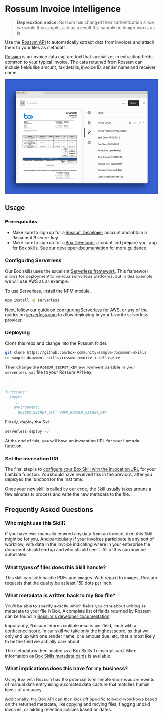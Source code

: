 # Rossum Invoice Intelligence 

> **Deprecation notice:** Rossum has changed their authentication since we wrote this sample, and as a result this sample no longer works as is.

Use the [Rossum API](https://rossum.ai/developers) to automatically extract data from invoices and attach them to your files as metadata.

[Rossum](https://rossum.ai/) is an invoice data capture tool that specializes in extracting fields common to your typical invoice. The data returned from Rossum can include fields like amount, tax details, invoice ID, sender name and receiver name.

![Rossum Custom Skill](./docs/sample_invoice.png)

## Usage

### Prerequisites

* Make sure to sign up for a [Rossum Developer](https://rossum.ai/developers) account and obtain a Rossum API secret key.
* Make sure to sign up for a [Box Developer](https://developer.box.com/) account and prepare your app for Box skills. See our [developer documentation](https://developer.box.com/docs/box-skills) for more guidance. 

### Configuring Serverless

Our Box skills uses the excellent [Serverless framework](https://serverless.com/). This framework allows for deployment to various serverless platforms, but in this example we will use AWS as an example.

To use Serverless, install the NPM module.

```bash
npm install -g serverless
```

Next, follow our guide on [configuring Serverless for AWS](../AWS_CONFIGURATION.md), or any of the guides on [serverless.com](https://serverless.com/) to allow deploying to your favorite serverless provider.

### Deploying

Clone this repo and change into the Rossum folder.

```bash
git clone https://github.com/box-community/sample-document-skills
cd sample-document-skills/rossum-invoice-intelligence
```

Then change the `ROSSUM_SECRET_KEY` environment variable in your `serverless.yml` file to your Rossum API key.

```yaml
...

functions:
  index:
    ...
    environment:
      ROSSUM_SECRET_KEY: YOUR_ROSSUM_SECRET_KEY
```

Finally, deploy the Skill.

```bash
serverless deploy -v
```

At the end of this, you will have an invocation URL for your Lambda function. 

### Set the invocation URL

The final step is to [configure your Box Skill with the invocation URL](https://developer.box.com/docs/configure-a-box-skill) for your Lambda function. You should have received this in the previous, after you deployed the function for the first time.

Once your new skill is called by our code, the Skill usually takes around a few minutes to process and write the new metadata to the file.

## Frequently Asked Questions

### Who might use this Skill?
If you have ever manually entered any data from an invoice, then this Skill might be for you. And particularly if your invoices participate in any sort of workflow, with data in the invoice indicating where in your enterprise the document should end up and who should see it. All of this can now be automated.

### What types of files does this Skill handle?
This skill can both handle PDFs and images. With regard to images, Rossum requests that the quality be at least 150 dots per inch. 

### What metadata is written back to my Box file?
You'll be able to specify exactly which fields you care about writing as metadata to your file in Box. A complete list of fields returned by Rossum can be found in [Rossum's developer documentation](https://rossum.ai/developers/api/field_types).

Importantly, Rossum returns multiple results per field, each with a confidence score. In our skill we take only the highest score, so that we only end up with one sender name, one amount due, etc. that is most likely to be the field we actually care about.

The metadata is then posted as a Box Skills Transcript card. More information on [Box Skills metadata cards](https://developer.box.com/docs/box-skills) is available. 

### What implications does this have for my business?
Using Box with Rossum has the potential to eliminate enormous ammounts of manual data entry using automated data capture that matches human levels of accuracy.

Additionally, the Box API can then kick off specific tailored workflows based on the returned metadata, like copying and moving files, flagging unpaid invoices, or adding retention policies based on dates. 
